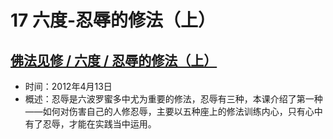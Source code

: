 # 17 六度-忍辱的修法（上）

## [佛法见修 / 六度 / 忍辱的修法（上）](https://www.fohuifayu.com/index.php/huideng-jiangtang/fofa-jianxiu/liu-du/756-l12024)

- 时间：2012年4月13日
- 概述：忍辱是六波罗蜜多中尤为重要的修法，忍辱有三种，本课介绍了第一种——如何对伤害自己的人修忍辱，主要以五种座上的修法训练内心，只有心中有了忍辱，才能在实践当中运用。